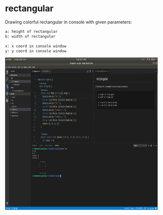 # rectangular
Drawing colorful rectangular in console with given parameters:


```
a: height of rectangular
b: width of rectangular

x: x coord in console window
y: y coord in console window
```

 <img src="https://github.com/narekhovhannisyan/rectangular/blob/master/doc/rectangular.png" height="500" width="500">
